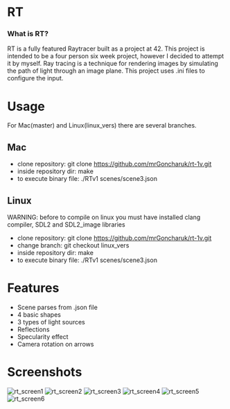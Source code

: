 # RT

### What is RT?

RT is a fully featured Raytracer built as a project at 42. This project is intended to be a four person six week project, however I decided to attempt it by myself. Ray tracing is a technique for rendering images by simulating the path of light through an image plane. This project uses .ini files to configure the input.


# Usage

For Mac(master) and Linux(linux_vers) there are several branches.
## Mac
- clone repository: git clone https://github.com/mrGoncharuk/rt-1v.git
- inside repository dir: make
- to execute binary file: ./RTv1 scenes/scene3.json 

## Linux
WARNING: before to compile on linux you must have installed clang compiler, SDL2 and SDL2_image libraries
- clone repository: git clone https://github.com/mrGoncharuk/rt-1v.git
- change branch: git checkout linux_vers
- inside repository dir: make
- to execute binary file: ./RTv1 scenes/scene3.json

# Features
 
 - Scene parses from .json file
 - 4 basic shapes
 - 3 types of light sources
 - Reflections
 - Specularity effect
 - Camera rotation on arrows
 
# Screenshots
![rt_screen1](https://user-images.githubusercontent.com/28892426/65695254-d9bcac80-e07f-11e9-965c-8044bf717978.png)
![rt_screen2](https://user-images.githubusercontent.com/28892426/65695255-d9bcac80-e07f-11e9-9ba8-be9d59fa3b50.png)
![rt_screen3](https://user-images.githubusercontent.com/28892426/65695256-d9bcac80-e07f-11e9-9fb4-820eaff524e6.png)
![rt_screen4](https://user-images.githubusercontent.com/28892426/65695257-d9bcac80-e07f-11e9-9306-1a32781c2f84.png)
![rt_screen5](https://user-images.githubusercontent.com/28892426/65695258-da554300-e07f-11e9-89ad-be03cd36b078.png)
![rt_screen6](https://user-images.githubusercontent.com/28892426/65695259-da554300-e07f-11e9-9f2c-0cb0d6e930f6.png)

